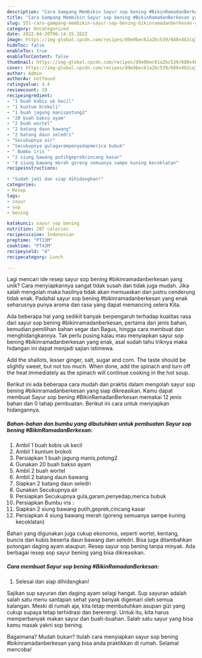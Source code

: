 ```yaml
---
description: "Cara Gampang Membikin Sayur sop bening #BikinRamadanBerkesan yang Lezat"
title: "Cara Gampang Membikin Sayur sop bening #BikinRamadanBerkesan yang Lezat"
slug: 551-cara-gampang-membikin-sayur-sop-bening-bikinramadanberkesan-yang-lezat
category: Uncategorized
date: 2022-04-20T06:14:15.262Z
image: https://img-global.cpcdn.com/recipes/d9e9bec61a2bc539/680x482cq70/sayur-sop-bening-bikinramadanberkesan-foto-resep-utama.jpg
hideToc: false
enableToc: true
enableTocContent: false
thumbnail: https://img-global.cpcdn.com/recipes/d9e9bec61a2bc539/680x482cq70/sayur-sop-bening-bikinramadanberkesan-foto-resep-utama.jpg
cover: https://img-global.cpcdn.com/recipes/d9e9bec61a2bc539/680x482cq70/sayur-sop-bening-bikinramadanberkesan-foto-resep-utama.jpg
author: Admin
authorAv: notfound
ratingvalue: 4.4
reviewcount: 19
recipeingredient:
- "1 buah kobis uk kecil"
- "1 kuntum brokoli"
- "1 buah jagung manispotong2"
- "20 buah bakso ayam"
- "2 buah wortel"
- "2 batang daun bawang"
- "2 batang daun seledri"
- "Secukupnya air"
- "Secukupnya gulagarampenyedapmerica bubuk"
- " Bumbu iris "
- "2 siung bawang putihgeprekcincang kasar"
- "4 siung bawang merah goreng semuanya sampe kuning kecoklatan"
recipeinstructions:

- "Sudah jadi dan siap dihidangkan!"
categories:
- Resep
tags:
- sayur
- sop
- bening

katakunci: sayur sop bening 
nutrition: 207 calories
recipecuisine: Indonesian
preptime: "PT33M"
cooktime: "PT43M"
recipeyield: "4"
recipecategory: Lunch

---
```





Lagi mencari ide resep sayur sop bening #bikinramadanberkesan yang unik? Cara menyiapkannya sangat tidak susah dan tidak juga mudah. Jika salah mengolah maka hasilnya tidak akan memuaskan dan justru cenderung tidak enak. Padahal sayur sop bening #bikinramadanberkesan yang enak seharusnya punya aroma dan rasa yang dapat memancing selera Kita.





Ada beberapa hal yang sedikit banyak berpengaruh terhadap kualitas rasa dari sayur sop bening #bikinramadanberkesan, pertama dari jenis bahan, kemudian pemilihan bahan segar dan Bagus, hingga cara membuat dan menghidangkannya. Tak perlu pusing kalau mau menyiapkan sayur sop bening #bikinramadanberkesan yang enak,      asal sudah tahu triknya maka hidangan ini dapat menjadi sajian istimewa.














Add the shallots, lesser ginger, salt, sugar and corn. The taste should be slightly sweet, but not too much. When done, add the spinach and turn off the heat immediately as the spinach will continue cooking in the hot soup.






Berikut ini ada beberapa cara mudah dan praktis dalam mengolah sayur sop bening #bikinramadanberkesan yang siap dikreasikan. Kamu dapat membuat Sayur sop bening #BikinRamadanBerkesan memakai 12 jenis bahan dan 0 tahap pembuatan. Berikut ini cara untuk menyiapkan hidangannya.

<!--inarticleads1-->

##### Bahan-bahan dan bumbu yang dibutuhkan untuk pembuatan Sayur sop bening #BikinRamadanBerkesan:

1. Ambil 1 buah kobis uk kecil
1. Ambil 1 kuntum brokoli
1. Persiapkan 1 buah jagung manis,potong2
1. Gunakan 20 buah bakso ayam
1. Ambil 2 buah wortel
1. Ambil 2 batang daun bawang
1. Siapkan 2 batang daun seledri
1. Gunakan Secukupnya air
1. Persiapkan Secukupnya gula,garam,penyedap,merica bubuk
1. Persiapkan  Bumbu iris :
1. Siapkan 2 siung bawang putih,geprek,cincang kasar
1. Persiapkan 4 siung bawang merah (goreng semuanya sampe kuning kecoklatan)


Bahan yang digunakan juga cukup ekonomis, seperti wortel, kentang, buncis dan kubis beserta daun bawang dan seledri. Bisa juga ditambahkan potongan daging ayam ataupun. Resep sayur sop bening tanpa minyak. Ada berbagai resep sop sayur bening yang bisa dikreasikan. 

<!--inarticleads2-->

##### Cara membuat Sayur sop bening #BikinRamadanBerkesan:


1. Selesai dan siap dihidangkan!

Sajikan sup sayuran dan daging ayam selagi hangat. Sup sayuran adalah salah satu menu santapan sehat yang banyak digemari oleh semua kalangan. Meski di rumah aja, kita tetap membutuhkan asupan gizi yang cukup supaya tetap terhidrasi dan berenergi. Untuk itu, kita harus memperbanyak makan sayur dan buah-buahan. Salah satu sayur yang bisa kamu masak yakni sop bening. 

Bagaimana? Mudah bukan? Itulah cara menyiapkan sayur sop bening #bikinramadanberkesan yang bisa anda praktikkan di rumah. Selamat mencoba!
